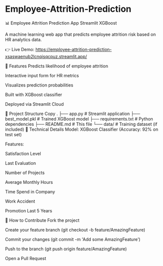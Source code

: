 # Employee-Attrition-Prediction
📊 Employee Attrition Prediction App
Streamlit
XGBoost

A machine learning web app that predicts employee attrition risk based on HR analytics data.

👉 Live Demo: https://employee-attrition-prediction-xsaswaenub2lcnqisqcpuz.streamlit.app/

🚀 Features
Predicts likelihood of employee attrition

Interactive input form for HR metrics

Visualizes prediction probabilities

Built with XGBoost classifier

Deployed via Streamlit Cloud


📂 Project Structure
Copy
.
├── app.py                # Streamlit application
├── best_model.pkl        # Trained XGBoost model
├── requirements.txt      # Python dependencies
├── README.md             # This file
└── data/                 # Training dataset (if included)
🔧 Technical Details
Model: XGBoost Classifier (Accuracy: 92% on test set)

Features:

Satisfaction Level

Last Evaluation

Number of Projects

Average Monthly Hours

Time Spend in Company

Work Accident

Promotion Last 5 Years

🤝 How to Contribute
Fork the project

Create your feature branch (git checkout -b feature/AmazingFeature)

Commit your changes (git commit -m 'Add some AmazingFeature')

Push to the branch (git push origin feature/AmazingFeature)

Open a Pull Request

